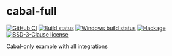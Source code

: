 # cabal-full

[![GitHub CI](https://github.com/kowainik/cabal-full/workflows/CI/badge.svg)](https://github.com/kowainik/cabal-full/actions)
[![Build status](https://img.shields.io/travis/kowainik/cabal-full.svg?logo=travis)](https://travis-ci.com/kowainik/cabal-full)
[![Windows build status](https://ci.appveyor.com/api/projects/status/github/kowainik/cabal-full?branch=master&svg=true)](https://ci.appveyor.com/project/kowainik/cabal-full)
[![Hackage](https://img.shields.io/hackage/v/cabal-full.svg?logo=haskell)](https://hackage.haskell.org/package/cabal-full)
[![BSD-3-Clause license](https://img.shields.io/badge/license-BSD--3--Clause-blue.svg)](LICENSE)

Cabal-only example with all integrations
